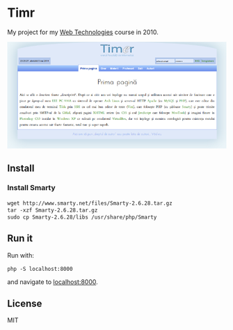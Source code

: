# Timr

My project for my [Web Technologies][1] course in 2010.

![Timr screenshot](screenshot.png)

## Install

### Install Smarty

    wget http://www.smarty.net/files/Smarty-2.6.28.tar.gz
    tar -xzf Smarty-2.6.28.tar.gz
    sudo cp Smarty-2.6.28/libs /usr/share/php/Smarty

## Run it

Run with:

    php -S localhost:8000

and navigate to [localhost:8000](http://localhost:8000).

## License

MIT

[1]: http://profs.info.uaic.ro/~busaco/teach/courses/web/
